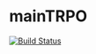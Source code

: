 # mainTRPO
[![Build Status](https://travis-ci.org/hornsky/mainTRPO.svg?branch=master)](https://travis-ci.org/hornsky/mainTRPO)
